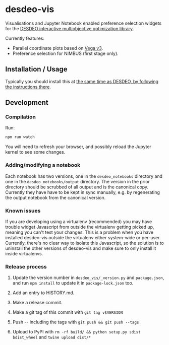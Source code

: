 # desdeo-vis

Visualisations and Jupyter Notebook enabled preference selection widgets for
the [DESDEO interactive multiobjective optimization library](https://github.com/industrial-optimization-group/DESDEO).

Currently features:
 * Parallel coordinate plots based on [Vega v3](https://vega.github.io/).
 * Preference selection for NIMBUS (first stage only).

## Installation / Usage

Typically you should install this at [the same time as DESDEO, by following the
instructions there](https://github.com/industrial-optimization-group/DESDEO).

## Development ##

### Compilation ###

Run:

```bash
npm run watch
```

You will need to refresh your browser, and possibly reload the Jupyter kernel to see some changes.

### Adding/modifying a notebook ###

Each notebook has two versions, one in the `desdeo_notebooks` directory and one
in the `desdeo_notebooks/output` directory. The version in the prior directory
should be scrubbed of all output and is the canonical copy. Currently they have
have to be kept in sync manually, e.g. by regenerating the output notebook from
the canonical version.

### Known issues ###

If you are developing using a virtualenv (recommended) you may have trouble
widget Javascript from outside the virtualenv getting picked up, meaning you
can't test your changes. This is a problem when you have installed desdeo-vis
outside the virtualenv either system-wide or per-user. Currently, there's no
clear way to isolate this Javascript, so the solution is to uninstall the other
versions of desdeo-vis and make sure to only install it inside virtualenvs.

### Release process ###

1. Update the version number in `desdeo_vis/_version.py` and `package.json`,
   and run `npm install` to update it in `package-lock.json` too.

2. Add an entry to HISTORY.md.

2. Make a release commit.

3. Make a git tag of this commit with `git tag v$VERSION`

4. Push -- including the tags with `git push && git push --tags`

5. Upload to PyPI with `rm -rf build/ && python setup.py sdist bdist_wheel` and `twine upload dist/*`
